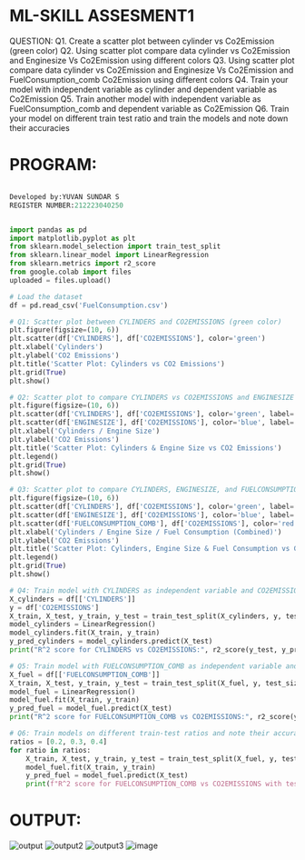 # ML-SKILL ASSESMENT1
QUESTION:
Q1. Create a scatter plot between cylinder vs Co2Emission (green color)
Q2. Using scatter plot compare data   cylinder vs Co2Emission and Enginesize Vs Co2Emission using different colors
Q3. Using scatter plot compare data   cylinder vs Co2Emission and Enginesize Vs Co2Emission and FuelConsumption_comb Co2Emission using different colors
Q4. Train your model with independent variable as cylinder and dependent variable as Co2Emission
Q5. Train another model with independent variable as FuelConsumption_comb and dependent variable as Co2Emission
Q6. Train your model on different train test ratio and train the models and note down their accuracies

# PROGRAM:
```py

Developed by:YUVAN SUNDAR S
REGISTER NUMBER:212223040250


import pandas as pd
import matplotlib.pyplot as plt
from sklearn.model_selection import train_test_split
from sklearn.linear_model import LinearRegression
from sklearn.metrics import r2_score
from google.colab import files
uploaded = files.upload()

# Load the dataset
df = pd.read_csv('FuelConsumption.csv')

# Q1: Scatter plot between CYLINDERS and CO2EMISSIONS (green color)
plt.figure(figsize=(10, 6))
plt.scatter(df['CYLINDERS'], df['CO2EMISSIONS'], color='green')
plt.xlabel('Cylinders')
plt.ylabel('CO2 Emissions')
plt.title('Scatter Plot: Cylinders vs CO2 Emissions')
plt.grid(True)
plt.show()

# Q2: Scatter plot to compare CYLINDERS vs CO2EMISSIONS and ENGINESIZE vs CO2EMISSIONS
plt.figure(figsize=(10, 6))
plt.scatter(df['CYLINDERS'], df['CO2EMISSIONS'], color='green', label='Cylinders vs CO2 Emissions')
plt.scatter(df['ENGINESIZE'], df['CO2EMISSIONS'], color='blue', label='Engine Size vs CO2 Emissions')
plt.xlabel('Cylinders / Engine Size')
plt.ylabel('CO2 Emissions')
plt.title('Scatter Plot: Cylinders & Engine Size vs CO2 Emissions')
plt.legend()
plt.grid(True)
plt.show()

# Q3: Scatter plot to compare CYLINDERS, ENGINESIZE, and FUELCONSUMPTION_COMB vs CO2EMISSIONS
plt.figure(figsize=(10, 6))
plt.scatter(df['CYLINDERS'], df['CO2EMISSIONS'], color='green', label='Cylinders vs CO2 Emissions')
plt.scatter(df['ENGINESIZE'], df['CO2EMISSIONS'], color='blue', label='Engine Size vs CO2 Emissions')
plt.scatter(df['FUELCONSUMPTION_COMB'], df['CO2EMISSIONS'], color='red', label='Fuel Consumption (Combined) vs CO2 Emissions')
plt.xlabel('Cylinders / Engine Size / Fuel Consumption (Combined)')
plt.ylabel('CO2 Emissions')
plt.title('Scatter Plot: Cylinders, Engine Size & Fuel Consumption vs CO2 Emissions')
plt.legend()
plt.grid(True)
plt.show()

# Q4: Train model with CYLINDERS as independent variable and CO2EMISSIONS as dependent variable
X_cylinders = df[['CYLINDERS']]
y = df['CO2EMISSIONS']
X_train, X_test, y_train, y_test = train_test_split(X_cylinders, y, test_size=0.2, random_state=0)
model_cylinders = LinearRegression()
model_cylinders.fit(X_train, y_train)
y_pred_cylinders = model_cylinders.predict(X_test)
print("R^2 score for CYLINDERS vs CO2EMISSIONS:", r2_score(y_test, y_pred_cylinders))

# Q5: Train model with FUELCONSUMPTION_COMB as independent variable and CO2EMISSIONS as dependent variable
X_fuel = df[['FUELCONSUMPTION_COMB']]
X_train, X_test, y_train, y_test = train_test_split(X_fuel, y, test_size=0.2, random_state=0)
model_fuel = LinearRegression()
model_fuel.fit(X_train, y_train)
y_pred_fuel = model_fuel.predict(X_test)
print("R^2 score for FUELCONSUMPTION_COMB vs CO2EMISSIONS:", r2_score(y_test, y_pred_fuel))

# Q6: Train models on different train-test ratios and note their accuracies
ratios = [0.2, 0.3, 0.4]
for ratio in ratios:
    X_train, X_test, y_train, y_test = train_test_split(X_fuel, y, test_size=ratio, random_state=0)
    model_fuel.fit(X_train, y_train)
    y_pred_fuel = model_fuel.predict(X_test)
    print(f"R^2 score for FUELCONSUMPTION_COMB vs CO2EMISSIONS with test size {ratio}: {r2_score(y_test, y_pred_fuel)}")
```
# OUTPUT:
![output](https://github.com/user-attachments/assets/8b036277-9038-4f2b-b94a-7ffd0a3c7023)
![output2](https://github.com/user-attachments/assets/cca77b84-0152-4751-9746-19f700c400bf)
![output3](https://github.com/user-attachments/assets/7ef3983e-11cb-4c3e-8863-390bb4302770)
![image](https://github.com/user-attachments/assets/e28c50a8-8803-432c-8e13-593f942044bd)


